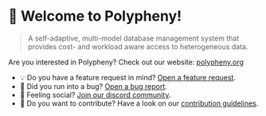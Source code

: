 

# 👋 Welcome to Polypheny!

> A self-adaptive, multi-model database management system that provides cost- and workload aware access to heterogeneous data. 

Are you interested in Polypheny? Check out our website: [polypheny.org](https://polypheny.org)

* 💡 Do you have a feature request in mind? [Open a feature request](https://github.com/polypheny/Polypheny-DB/issues/new?assignees=&labels=C-enhancement&template=feature_request.yml).
* 🐛 Did you run into a bug? [Open a bug report](https://github.com/polypheny/Polypheny-DB/issues/new?assignees=&labels=C-bug&template=bug_report.yml).
* 🦩 Feeling social? [Join our discord community](https://chat.polypheny.org/).
* 🌈 Do you want to contribute? Have a look on our [contribution guidelines](https://polypheny.org/community/contribute/).

